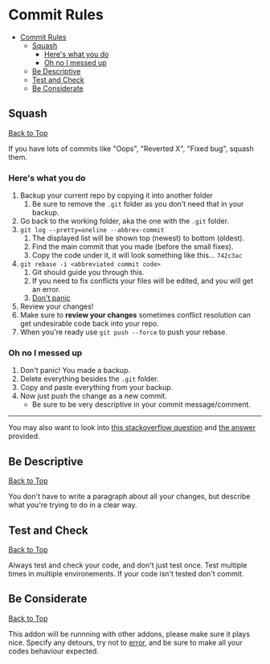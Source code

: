 # Commit Rules

- [Commit Rules](#commit-rules)
  - [Squash](#squash)
    - [Here's what you do](#heres-what-you-do)
    - [Oh no I messed up](#oh-no-i-messed-up)
  - [Be Descriptive](#be-descriptive)
  - [Test and Check](#test-and-check)
  - [Be Considerate](#be-considerate)

## Squash

[Back to Top](#commit-rules)

If you have lots of commits like "Oops", "Reverted X", "Fixed bug", squash them.

### Here's what you do

1. Backup your current repo by copying it into another folder
   1. Be sure to remove the `.git` folder as you don't need that in your backup.
2. Go back to the working folder, aka the one with the `.git` folder.
3. `git log --pretty=oneline --abbrev-commit`
   1. The displayed list will be shown top (newest) to bottom (oldest).
   2. Find the main commit that you made (before the small fixes).
   3. Copy the code under it, it will look something like this... `742c3ac`
4. `git rebase -i <abbreviated commit code>`
   1. Git should guide you through this.
   2. If you need to fix conflicts your files will be edited, and you will get an error.
   3. [Don't panic](https://help.github.com/en/articles/resolving-a-merge-conflict-using-the-command-line)
5. Review your changes!
6. Make sure to **review your changes** sometimes conflict resolution can get undesirable code back into your repo.
7. When you're ready use `git push --force` to push your rebase.

### Oh no I messed up

1. Don't panic! You made a backup.
2. Delete everything besides the `.git` folder.
3. Copy and paste everything from your backup.
4. Now just push the change as a new commit.
   - Be sure to be very descriptive in your commit message/comment.

---

You may also want to look into [this stackoverflow question](https://stackoverflow.com/q/134882) and [the answer](https://stackoverflow.com/a/135614) provided.

## Be Descriptive

[Back to Top](#commit-rules)

You don't have to write a paragraph about all your changes, but describe what you're trying to do in a clear way.

## Test and Check

[Back to Top](#commit-rules)

Always test and check your code, and don't just test once. Test multiple times in multiple environements. If your code isn't tested don't commit.

## Be Considerate

[Back to Top](#commit-rules)

This addon will be runnning with other addons, please make sure it plays nice. Specify any detours, try not to [error](https://wiki.garrysmod.com/page/Global/error), and be sure to make all your codes behaviour expected.
